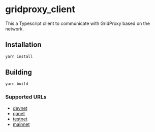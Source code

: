 # gridproxy_client

This a Typescript client to communicate with GridProxy based on the network.

## Installation

```bash
yarn install
```

## Building

```bash
yarn build
```

### Supported URLs

- [devnet](wss://gridproxy.dev.grid.tf)
- [qanet](wss://gridproxy.qa.grid.tf)
- [testnet](wss://gridproxy.test.grid.tf)
- [mainnet](wss://gridproxy.grid.tf)
